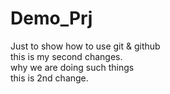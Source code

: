 # Demo_Prj
Just to show how to use git &amp; github 
<br>
this is my second changes.
<br>
why we are doing such things
<br>
this is 2nd change.